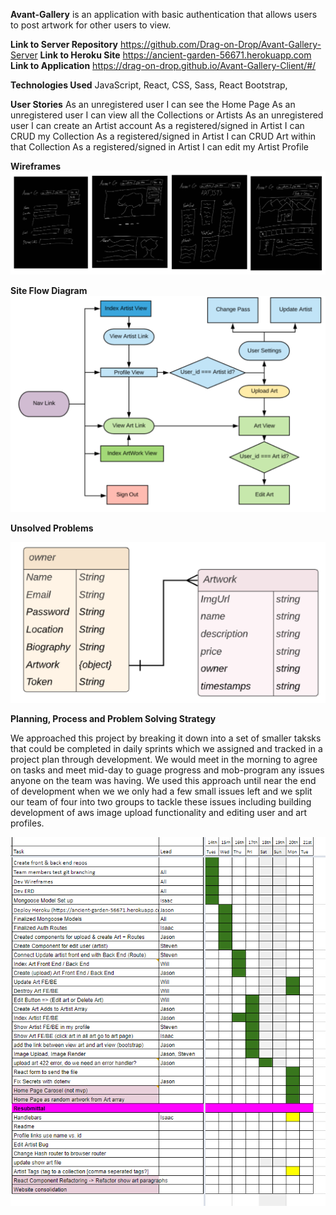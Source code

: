 **Avant-Gallery** is an application with basic authentication that allows users to post artwork for other users to view.

**Link to Server Repository** https://github.com/Drag-on-Drop/Avant-Gallery-Server
**Link to Heroku Site** https://ancient-garden-56671.herokuapp.com
**Link to Application** https://drag-on-drop.github.io/Avant-Gallery-Client/#/

**Technologies Used**
JavaScript, React, CSS, Sass, React Bootstrap,  

**User Stories**
As an unregistered user I can see the Home Page
As an unregistered user I can view all the Collections or Artists
As an unregistered user I can create an Artist account
As a registered/signed in Artist I can CRUD my Collection
As a registered/signed in Artist I can CRUD Art within that Collection
As a registered/signed in Artist I can edit my Artist Profile

**Wireframes**
![Wireframes](https://github.com/Drag-on-Drop/Avant-Gallery-Client/blob/readMe/Avant%20Gallery%20Wireframes.PNG)

**Site Flow Diagram**
![Site Flow](https://github.com/Drag-on-Drop/Avant-Gallery-Client/blob/readMe/Site%20Flow.PNG)

**Unsolved Problems**



![Entity Relationship Diagram](https://github.com/Drag-on-Drop/Avant-Gallery-Server/blob/master/Avant%20Gallery%20ERD.PNG "Entity Relationship Diagram")

**Planning, Process and Problem Solving Strategy**

We approached this project by breaking it down into a set of smaller taksks that could be completed in daily sprints which we assigned and tracked in a project plan through development. We would meet in the morning to agree on tasks and meet mid-day to guage progress and mob-program any issues anyone on the team was having. We used this approach until near the end of development when we we only had a few small issues left and we split our team of four into two groups to tackle these issues including building development of aws image upload functionality and editing user and art profiles. 

![Project Plan](https://github.com/Drag-on-Drop/Avant-Gallery-Server/blob/master/Avant%20Gallery%20Project%20Plan.PNG "Project Plan")
